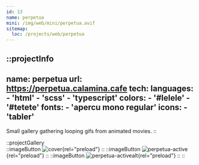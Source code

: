 ```yaml
---
id: 13
name: perpetua
mini: /img/web/mini/perpetua.avif
sitemap:
  loc: /projects/web/perpetua
---
```


::projectInfo
---
name: perpetua
url: https://perpetua.calamina.cafe
tech:
    languages:
      - 'html'
      - 'scss'
      - 'typescript'
    colors:
      - '#lelele'
      - '#tetete'
    fonts:
      - 'apercu mono regular'
    icons:
      - 'tabler'
---
Small gallery gathering looping gifs from animated movies.
::

::projectGallery  
  ::imageButton
    ![cover](/img/web/perpetua.avif){rel="preload"}
  ::
  ::imageButton
    ![perpetua-active](/img/web/perpetua/perpetua-active.avif){rel="preload"}
  ::
  ::imageButton
    ![perpetua-activealt](/img/web/perpetua/perpetua-active-alt.avif){rel="preload"}
  :: 
::

<!-- ::projectFeatures
:: -->